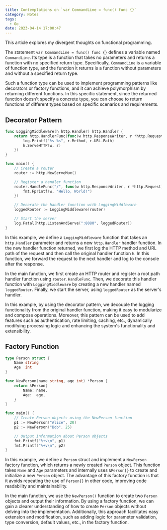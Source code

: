 ```yaml
---
title: Contemplations on `var CommandLine = func() func {}`
category: Notes
tags:
  - Go
date: 2023-04-14 17:00:47
---
```


This article explores my divergent thoughts on functional programming.

<!-- more -->

The statement `var CommandLine = func() func {}` defines a variable named `CommandLine`. Its type is a function that takes no parameters and returns a function with no specified return type. Specifically, `CommandLine` is a variable of function type, and the function it returns is a function without parameters and without a specified return type.

Such a function type can be used to implement programming patterns like decorators or factory functions, and it can achieve polymorphism by returning different functions. In this specific statement, since the returned function doesn't specify a concrete type, you can choose to return functions of different types based on specific scenarios and requirements.

## Decorator Pattern

```go
func LoggingMiddleware(h http.Handler) http.Handler {
    return http.HandlerFunc(func(w http.ResponseWriter, r *http.Request) {
        log.Printf("%s %s", r.Method, r.URL.Path)
        h.ServeHTTP(w, r)
    })
}

func main() {
    // Create a router
    router := http.NewServeMux()

    // Register a handler function
    router.HandleFunc("/", func(w http.ResponseWriter, r *http.Request) {
        fmt.Fprintf(w, "Hello, World!")
    })

    // Decorate the handler function with LoggingMiddleware
    loggedRouter := LoggingMiddleware(router)

    // Start the server
    log.Fatal(http.ListenAndServe(":8080", loggedRouter))
}
```

In this example, we define a `LoggingMiddleware` function that takes an `http.Handler` parameter and returns a new `http.Handler` handler function. In the new handler function returned, we first log the HTTP method and URL path of the request and then call the original handler function `h`. In this function, we forward the request to the next handler and log to the console after the response.

In the main function, we first create an HTTP router and register a root path handler function using `router.HandleFunc`. Then, we decorate this handler function with `LoggingMiddleware` by creating a new handler named `loggedRouter`. Finally, we start the server, using `loggedRouter` as the server's handler.

In this example, by using the decorator pattern, we decouple the logging functionality from the original handler function, making it easy to modularize and compose operations. Moreover, this pattern can be used to add features such as authentication, rate limiting, caching, etc., dynamically modifying processing logic and enhancing the system's functionality and extensibility.

## Factory Function

```go
type Person struct {
    Name string
    Age  int
}

func NewPerson(name string, age int) *Person {
    return &Person{
        Name: name,
        Age:  age,
    }
}

func main() {
    // Create Person objects using the NewPerson function
    p1 := NewPerson("Alice", 20)
    p2 := NewPerson("Bob", 25)

    // Output information about Person objects
    fmt.Printf("%+v\n", p1)
    fmt.Printf("%+v\n", p2)
}
```

In this example, we define a `Person` struct and implement a `NewPerson` factory function, which returns a newly created `Person` object. This function takes `Name` and `Age` parameters and internally uses `&Person{}` to create and initialize a new `Person` object. The advantage of this factory function is that it avoids repeating the use of `Person{}` in other code, improving code readability and maintainability.

In the main function, we use the `NewPerson()` function to create two `Person` objects and output their information. By using a factory function, we can gain a clearer understanding of how to create `Person` objects without delving into the implementation. Additionally, this approach facilitates easy extension and modification, such as adding logic for parameter validation, type conversion, default values, etc., in the factory function.


